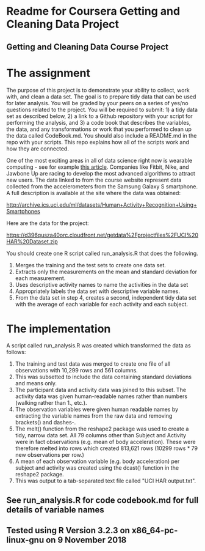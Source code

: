 Readme for Coursera Getting and Cleaning Data Project
======================================================

## Getting and Cleaning Data Course Project

# The assignment

The purpose of this project is to demonstrate your ability to collect, work with, and clean a data set. The goal is to prepare tidy data that can be used for later analysis. You will be graded by your peers on a series of yes/no questions related to the project. You will be required to submit: 1) a tidy data set as described below, 2) a link to a Github repository with your script for performing the analysis, and 3) a code book that describes the variables, the data, and any transformations or work that you performed to clean up the data called CodeBook.md. You should also include a README.md in the repo with your scripts. This repo explains how all of the scripts work and how they are connected.

One of the most exciting areas in all of data science right now is wearable computing - see for example [this article](http://www.insideactivitytracking.com/data-science-activity-tracking-and-the-battle-for-the-worlds-top-sports-brand/). Companies like Fitbit, Nike, and Jawbone Up are racing to develop the most advanced algorithms to attract new users. The data linked to from the course website represent data collected from the accelerometers from the Samsung Galaxy S smartphone. A full description is available at the site where the data was obtained:

http://archive.ics.uci.edu/ml/datasets/Human+Activity+Recognition+Using+Smartphones

Here are the data for the project:

https://d396qusza40orc.cloudfront.net/getdata%2Fprojectfiles%2FUCI%20HAR%20Dataset.zip

You should create one R script called run_analysis.R that does the following.

1. Merges the training and the test sets to create one data set.
2. Extracts only the measurements on the mean and standard deviation for each measurement.
3. Uses descriptive activity names to name the activities in the data set
4. Appropriately labels the data set with descriptive variable names.
5. From the data set in step 4, creates a second, independent tidy data set with the average of each variable for each activity and each subject.

# The implementation

A script called run_analysis.R was created which transformed the data as follows:

1. The training and test data was merged to create one file of all observations with 10,299 rows and 561 columns.
2. This was subsetted to include the data containing standard deviations and means only. 
3. The participant data and activity data was joined to this subset. The activity data was given human-readable names rather than numbers (walking rather than 1., etc.). 
4. The observation variables were given human readable names by extracting the variable names from the raw data and removing brackets() and dashes-.
5. The melt() function from the reshape2 package was used to create a tidy, narrow data set. All 79 columns other than Subject and Activity were in fact observations (e.g. mean of body acceleration). These were therefore melted into rows which created 813,621 rows (10299 rows * 79 new observations per row.)
6. A mean of each observation variable (e.g. body acceleration) per subject and activity was created using the dcast() function in the reshape2 package.
7. This was output to a tab-separated text file called "UCI HAR output.txt".

## See run_analysis.R for code codebook.md for full details of variable names
## Tested using R Version 3.2.3 on x86_64-pc-linux-gnu on 9 November 2018

